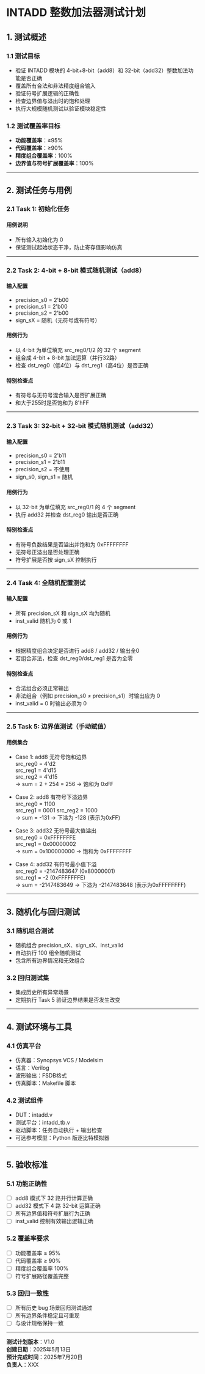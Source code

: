 # INTADD 整数加法器测试计划

## 1. 测试概述

### 1.1 测试目标
- 验证 INTADD 模块的 4-bit+8-bit（add8）和 32-bit（add32）整数加法功能是否正确
- 覆盖所有合法和非法精度组合输入
- 验证符号扩展逻辑的正确性
- 检查边界值与溢出时的饱和处理
- 执行大规模随机测试以验证模块稳定性

### 1.2 测试覆盖率目标
- **功能覆盖率**：≥95%
- **代码覆盖率**：≥90%
- **精度组合覆盖率**：100%
- **边界值与符号扩展覆盖率**：100%

---

## 2. 测试任务与用例

### 2.1 Task 1: 初始化任务

#### 用例说明
- 所有输入初始化为 0
- 保证测试起始状态干净，防止寄存值影响仿真

---

### 2.2 Task 2: 4-bit + 8-bit 模式随机测试（add8）

#### 输入配置
- precision_s0 = 2'b00
- precision_s1 = 2'b00
- precision_s2 = 2'b00
- sign_sX = 随机（无符号或有符号）

#### 用例行为
- 以 4-bit 为单位填充 src_reg0/1/2 的 32 个 segment
- 组合成 4-bit + 8-bit 加法运算（并行32路）
- 检查 dst_reg0（低4位）与 dst_reg1（高4位）是否正确

#### 特别检查点
- 有符号与无符号混合输入是否扩展正确
- 和大于255时是否饱和为 8'hFF

---

### 2.3 Task 3: 32-bit + 32-bit 模式随机测试（add32）

#### 输入配置
- precision_s0 = 2'b11
- precision_s1 = 2'b11
- precision_s2 = 不使用
- sign_s0, sign_s1 = 随机

#### 用例行为
- 以 32-bit 为单位填充 src_reg0/1 的 4 个 segment
- 执行 add32 并检查 dst_reg0 输出是否正确

#### 特别检查点
- 有符号负数结果是否溢出并饱和为 0xFFFFFFFF
- 无符号正溢出是否处理正确
- 符号扩展是否按 sign_sX 控制执行

---

### 2.4 Task 4: 全随机配置测试

#### 输入配置
- 所有 precision_sX 和 sign_sX 均为随机
- inst_valid 随机为 0 或 1

#### 用例行为
- 根据精度组合决定是否进行 add8 / add32 / 输出全0
- 若组合非法，检查 dst_reg0/dst_reg1 是否为全零

#### 特别检查点
- 合法组合必须正常输出
- 非法组合（例如 precision_s0 ≠ precision_s1）时输出应为 0
- inst_valid = 0 时输出必须为 0

---

### 2.5 Task 5: 边界值测试（手动赋值）

#### 用例集合

- Case 1: add8 无符号饱和边界  
  src_reg0 = 4'd2  
  src_reg1 = 4'd15  
  src_reg2 = 4'd15  
  → sum = 2 + 254 = 256 → 饱和为 0xFF

- Case 2: add8 有符号下溢边界  
  src_reg0 = 1100  
  src_reg1 = 0001 
  src_reg2 = 1000  
  → sum = -131 → 下溢为 -128 (表示为0xFF)

- Case 3: add32 无符号最大值溢出  
  src_reg0 = 0xFFFFFFFE  
  src_reg1 = 0x00000002  
  → sum = 0x100000000 → 饱和为 0xFFFFFFFF

- Case 4: add32 有符号最小值下溢  
  src_reg0 = -2147483647 (0x80000001)  
  src_reg1 = -2 (0xFFFFFFFE)  
  → sum = -2147483649 → 下溢为 -2147483648 (表示为0xFFFFFFFF)

---

## 3. 随机化与回归测试

### 3.1 随机组合测试
- 随机组合 precision_sX、sign_sX、inst_valid
- 自动执行 100 组全随机测试
- 包含所有边界情况和无效组合

### 3.2 回归测试集
- 集成历史所有异常场景
- 定期执行 Task 5 验证边界结果是否发生改变

---

## 4. 测试环境与工具

### 4.1 仿真平台
- 仿真器：Synopsys VCS / Modelsim
- 语言：Verilog
- 波形输出：FSDB格式
- 仿真脚本：Makefile 脚本

### 4.2 测试组件
- DUT：intadd.v
- 测试平台：intadd_tb.v
- 驱动脚本：任务自动执行 + 输出检查
- 可选参考模型：Python 版逐比特模拟器

---

## 5. 验收标准

### 5.1 功能正确性
- [ ] add8 模式下 32 路并行计算正确
- [ ] add32 模式下 4 路 32-bit 运算正确
- [ ] 所有边界值和符号扩展行为正确
- [ ] inst_valid 控制有效输出逻辑正确

### 5.2 覆盖率要求
- [ ] 功能覆盖率 ≥ 95%
- [ ] 代码覆盖率 ≥ 90%
- [ ] 精度组合覆盖率 100%
- [ ] 符号扩展路径覆盖完整

### 5.3 回归一致性
- [ ] 所有历史 bug 场景回归测试通过
- [ ] 所有边界条件稳定且可重现
- [ ] 与设计规格保持一致

---

**测试计划版本**：V1.0  
**创建日期**：2025年5月13日  
**预计完成时间**：2025年7月20日  
**负责人**：XXX  
